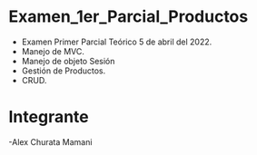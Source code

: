 # Examen_1er_Parcial_Productos

* Examen Primer Parcial Teórico 5 de abril del 2022.
* Manejo de MVC.
* Manejo de objeto Sesión
* Gestión de Productos.
* CRUD.
  

# Integrante

  -Alex Churata Mamani

